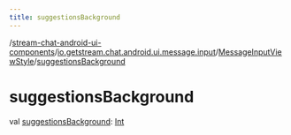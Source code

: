 ```yaml
---
title: suggestionsBackground
---
```

/[stream-chat-android-ui-components](../../index.md)/[io.getstream.chat.android.ui.message.input](../index.md)/[MessageInputViewStyle](index.md)/[suggestionsBackground](suggestionsBackground.md)  
  
  
  
# suggestionsBackground  
val [suggestionsBackground](suggestionsBackground.md): [Int](https://kotlinlang.org/api/latest/jvm/stdlib/kotlin/-int/index.html)
